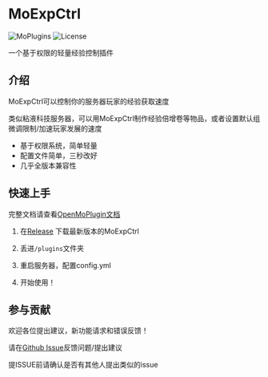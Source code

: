 # MoExpCtrl

![MoPlugins](https://img.shields.io/badge/PoweredBy-OpenMoPlugin-blue) ![License](https://img.shields.io/github/license/moran0710/MoExpCTRL)

一个基于权限的轻量经验控制插件

## 介绍

MoExpCtrl可以控制你的服务器玩家的经验获取速度

类似粘液科技服务器，可以用MoExpCtrl制作经验倍增卷等物品，或者设置默认组微调限制/加速玩家发展的速度

- 基于权限系统，简单轻量
- 配置文件简单，三秒改好
- 几乎全版本兼容性

## 快速上手

完整文档请查看[OpenMoPlugin文档](https://openmo.molab.top/bukkit/MoExpCtrl/)

1. 在[Release](https://github.com/moran0710/MoModeratorPlus/releases)
   下载最新版本的MoExpCtrl

2. 丢进`/plugins`文件夹
3. 重启服务器，配置config.yml
4. 开始使用！


## 参与贡献

欢迎各位提出建议，新功能请求和错误反馈！

请在[Github Issue](https://github.com/moran0710/MoModeratorPlus/issues)反馈问题/提出建议

提ISSUE前请确认是否有其他人提出类似的issue


